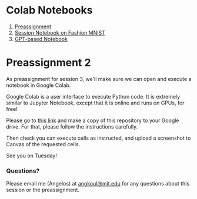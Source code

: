 # Colab Notebooks

1. [Preassignment](https://colab.research.google.com/drive/1_aFqfqfNIn1vDUeYW7Cx8K0fz0TTbjYJ?usp=sharing)
2. [Session Notebook on Fashion MNIST](https://colab.research.google.com/drive/1UJWJ3KQb15lrEcbAw-xQsqAWr0-ljOGQ?usp=sharing)
3. [GPT-based Notebook](https://colab.research.google.com/drive/1V3APz3GEAwSU0RLCBclS1R1lb6jDaINo?usp=sharing)

# Preassignment 2

As preassignment for session 3, we'll make sure we can open and execute a notebook in Google Colab.

Google Colab is a user interface to execute Python code. It is extremely similar to Jupyter Notebook, except that it is online and runs on GPUs, for free!

Please go to [this link](https://colab.research.google.com/drive/1rCwyWnMYuy8gZWRpSSR81cblFWPyZgXr?usp=sharing) and make a copy of this repository to your Google drive. For that, please follow the instructions carefully.

Then check you can execute cells as instructed, and upload a screenshot to Canvas of the requested cells.

See you on Tuesday!

### Questions?

Please email me (Angelos)  at angkoul@mit.edu for any questions about this session or the preassignment.
